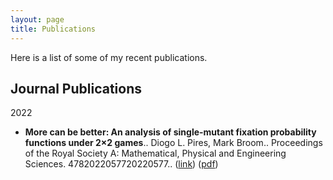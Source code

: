 ```yaml
---
layout: page
title: Publications
---
```



Here is a list of some of my recent publications.

## Journal Publications

2022
* **More can be better: An analysis of single-mutant fixation probability functions under 2×2 games**.. 
Diogo L. Pires, Mark Broom..
Proceedings of the Royal Society A: Mathematical, Physical and Engineering Sciences. 4782022057720220577..
([link](https://royalsocietypublishing.org/doi/full/10.1098/rspa.2022.0577)) ([pdf](https://royalsocietypublishing.org/eprint/VWSNTSCYIIAXFAFT2HJ3/full)) 
